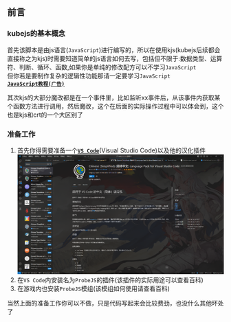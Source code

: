 ## 前言
### kubejs的基本概念
首先该脚本是由js语言(`JavaScript`)进行编写的，所以在使用kjs(kubejs后续都会直接称之为kjs)时需要知道简单的js语言如何去写，包括但不限于:数据类型、运算符、判断、循环、函数,如果你是单纯的修改配方可以不学习`JavaScript`\
但你若是要制作复杂的逻辑性功能那请一定要学习`JavaScript`\
[**`JavaScript教程(广告)`**](https://docs.elake.top/#/Tutorials/Code/JavaScript/前言)

其次kjs的大部分魔改都是在一个事件里，比如监听xx事件后，从该事件内获取某个函数方法进行调用，然后魔改，这个在后面的实际操作过程中可以体会到，这个也是kjs和crt的一个大区别了

### 准备工作
1. 首先你得需要准备一个[**`VS Code`**](https://code.visualstudio.com)(Visual Studio Code)以及他的汉化插件![chinese](/imgs/chinese.png)
2. 在`VS Code`内安装名为`ProbeJS`的插件(该插件的实际用途可以查看百科)
3. 在游戏内也安装`ProbeJS`模组(该模组如何使用请查看百科)

当然上面的准备工作你可以不做，只是代码写起来会比较费劲，也没什么其他坏处了